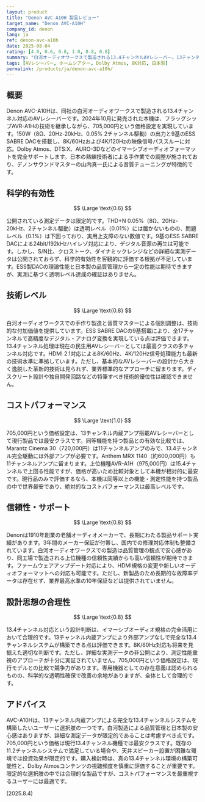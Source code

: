 ```yaml
---
layout: product
title: "Denon AVC-A10H 製品レビュー"
target_name: "Denon AVC-A10H"
company_id: denon
lang: ja
ref: denon-avc-a10h
date: 2025-08-04
rating: [4.0, 0.6, 0.8, 1.0, 0.8, 0.8]
summary: "白河オーディオワークスで製造される13.4チャンネルAVレシーバー。13チャンネル内蔵アンプを搭載し、限定的な測定データながら日本製の品質を提供する。"
tags: [AVレシーバー, ホームシアター, Dolby Atmos, 8K対応, 日本製]
permalink: /products/ja/denon-avc-a10h/
---
```


## 概要

Denon AVC-A10Hは、同社の白河オーディオワークスで製造される13.4チャンネル対応のAVレシーバーです。2024年10月に発売された本機は、フラッグシップAVR-A1Hの技術を継承しながら、705,000円という価格設定を実現しています。150W（8Ω、20Hz-20kHz、0.05% 2チャンネル駆動）の出力と9基のESS SABRE DACを搭載し、8K/60Hzおよび4K/120Hzの映像信号パススルーに対応。Dolby Atmos、DTS:X、AURO-3Dなどのイマーシブオーディオフォーマットを完全サポートします。日本の熟練技術者による手作業での調整が施されており、デノンサウンドマスターの山内真一氏による音質チューニングが特徴的です。

## 科学的有効性

$$ \Large \text{0.6} $$

公開されている測定データは限定的です。THD+N 0.05%（8Ω、20Hz-20kHz、2チャンネル駆動）は透明レベル（0.01%）には届かないものの、問題レベル（0.1%）は下回っており、実用上支障のない数値です。9基のESS SABRE DACによる24bit/192kHzハイレゾ対応により、デジタル音源の再生は可能です。しかし、S/N比、クロストーク、ダイナミックレンジなどの詳細な実測データは公開されておらず、科学的有効性を客観的に評価する根拠が不足しています。ESS製DACの理論性能と日本製の品質管理から一定の性能は期待できますが、実測に基づく透明レベル達成の確証はありません。

## 技術レベル

$$ \Large \text{0.8} $$

白河オーディオワークスでの手作り製造と音質マスターによる個別調整は、技術的な付加価値を提供しています。ESS SABRE DACの9基搭載により、全17チャンネルで高精度なデジタル・アナログ変換を実現している点は評価できます。13.4チャンネル処理は現在の民生用AVレシーバーとしては最高クラスの多チャンネル対応です。HDMI 2.1対応による8K/60Hz、4K/120Hz信号処理能力も最新の技術水準に準拠しています。ただし、基本的なAVレシーバーの設計から大きく逸脱した革新的技術は見られず、業界標準的なアプローチに留まります。ディスクリート設計や独自開発回路などの特筆すべき技術的優位性は確認できません。

## コストパフォーマンス

$$ \Large \text{1.0} $$

705,000円という価格設定は、13チャンネル内蔵アンプ搭載AVレシーバーとして現行製品では最安クラスです。同等機能を持つ製品との有効な比較では、Marantz Cinema 30（720,000円）は11チャンネルアンプのみで、13.4チャンネル完全駆動には外部アンプが必要です。Anthem MRX 1140（約600,000円）も11チャンネルアンプに留まります。上位機種AVR-A1H（975,000円）は15.4チャンネルで上回る性能ですが、価格が高いため比較対象として本機が相対的に最安です。現行品のみで評価するなら、本機は同等以上の機能・測定性能を持つ製品の中で世界最安であり、絶対的なコストパフォーマンスは最高レベルです。

## 信頼性・サポート

$$ \Large \text{0.8} $$

Denonは1910年創業の老舗オーディオメーカーで、長期にわたる製品サポート実績があります。3年間のメーカー保証が付帯し、国内での修理対応体制も整備されています。白河オーディオワークスでの製造は品質管理の観点で安心感があり、同工場で製造される上位機種の信頼性実績からも高い信頼性が期待できます。ファームウェアアップデート対応により、HDMI規格の変更や新しいオーディオフォーマットへの対応も可能です。ただし、新製品のため長期的な故障率データは存在せず、業界最高水準の10年保証などは提供されていません。

## 設計思想の合理性

$$ \Large \text{0.8} $$

13.4チャンネル対応という設計判断は、イマーシブオーディオ規格の完全活用において合理的です。13チャンネル内蔵アンプにより外部アンプなしで完全な13.4チャンネルシステムが構築できる点は評価できます。8K/60Hz対応も将来を見据えた適切な判断です。ただし、詳細な実測データの非公開により、測定性能重視のアプローチが十分に実証されていません。705,000円という価格設定は、現行モデルとの比較で競争力があります。専用機器としての存在意義は認められるものの、科学的な透明性確保で改善の余地がありますが、全体として合理的です。

## アドバイス

AVC-A10Hは、13チャンネル内蔵アンプによる完全な13.4チャンネルシステムを構築したいユーザーに選択肢の一つです。白河製造による品質管理と日本製の安心感はありますが、詳細な測定データが限定的であることは考慮すべき点です。705,000円という価格は現行13.4チャンネル機種では最安クラスです。既存の11.2チャンネルシステムで満足している場合や、天井スピーカー設置が困難な環境では投資効果が限定的です。購入検討時は、真の13.4チャンネル環境の構築可能性と、Dolby Atmosコンテンツの視聴頻度を慎重に評価することが重要です。限定的な選択肢の中では合理的な製品ですが、コストパフォーマンスを最重視するユーザーには最適です。

(2025.8.4)
